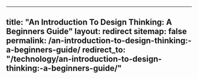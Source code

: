 
---
title: "An Introduction To Design Thinking: A Beginners Guide"
layout: redirect
sitemap: false
permalink: /an-introduction-to-design-thinking:-a-beginners-guide/
redirect_to:  "/technology/an-introduction-to-design-thinking:-a-beginners-guide/"
---
